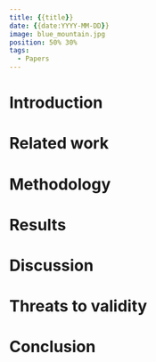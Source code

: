 ```yaml
---
title: {{title}}
date: {{date:YYYY-MM-DD}}
image: blue_mountain.jpg
position: 50% 30%
tags:
  - Papers
---
```


# Introduction

# Related work

# Methodology

# Results

# Discussion

# Threats to validity

# Conclusion
